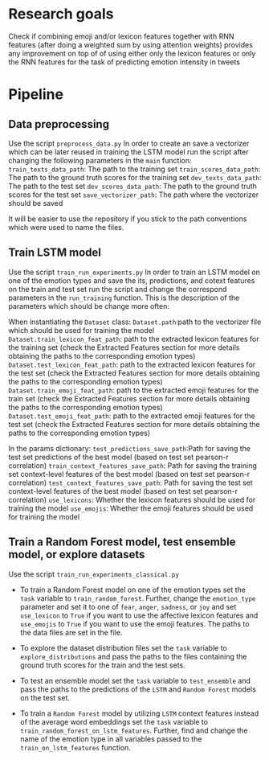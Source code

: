 # Research goals
Check if combining emoji and/or lexicon features together with RNN features (after doing a weighted sum by using attention weights) 
provides any improvement on top of of using either only the lexicon features or only the RNN features for the task of 
predicting emotion intensity in tweets

# Pipeline
## Data preprocessing
Use the script `preprocess_data.py` 
In order to create an save a vectorizer which can be later reused in training the LSTM model run the script after changing the following parameters in the `main` function:
`train_texts_data_path`: The path to the training set
`train_scores_data_path`: The path to the ground truth scores for the training set
`dev_texts_data_path`: The path to the test set
`dev_scores_data_path`: The path to the ground truth scores for the test set
`save_vectorizer_path`: The path where the vectorizer should be saved

It will be easier to use the repository if you stick to the path conventions which were used to name the files.

## Train LSTM model
Use the script `train_run_experiments.py`
In order to train an LSTM model on one of the emotion types and save the its, predictions, and cotext features on the train and test set run the script
and change the correspond parameters in the `run_training` function. This is the description of the parameters which should be change more often:

When instantiating the `Dataset` class:
`Dataset.path`:path to the vectorizer file which should be used for training the model
`Dataset.train_lexicon_feat_path`: path to the extracted lexicon features for the training set (check the Extracted Features section for more details obtaining the paths to the corresponding emotion types)
`Dataset.test_lexicon_feat_path`: path to the extracted lexicon features for the test set (check the Extracted Features section for more details obtaining the paths to the corresponding emotion types)
`Dataset.train_emoji_feat_path`: path to the extracted emoji features for the train set (check the Extracted Features section for more details obtaining the paths to the corresponding emotion types)
`Dataset.test_emoji_feat_path`: path to the extracted emoji features for the test set (check the Extracted Features section for more details obtaining the paths to the corresponding emotion types)

In the params dictionary:
`test_predictions_save_path`:Path for saving the test set predictions of the best model (based on test set pearson-r correlation)
`train_context_features_save_path`: Path for saving the training set context-level features of the best model (based on test set pearson-r correlation) 
`test_context_features_save_path`: Path for saving the test set context-level features of the best model (based on test set pearson-r correlation) 
`use_lexicons`: Whether the lexicon features should be used for training the model
`use_emojis`: Whether the emoji features should be used for training the model

## Train a Random Forest model, test ensemble model, or explore datasets
Use the script `train_run_experiments_classical.py`
* To train a Random Forest model on one of the emotion types set the `task` variable to `train_random_forest`. Further, change the `emotion_type` parameter and set it to one of `fear`, `anger`, `sadness`, or `joy` and set `use_lexicon` to `True` if you want to use the affective lexicon features and 
`use_emojis` to `True` if you want to use the emoji features. The paths to the data files are set in the file. 

* To explore the dataset distribution files set the `task` variable to `explore_distributions` and pass the paths to the files containing the 
ground truth scores for the train and the test sets. 

* To test an ensemble model set the `task` variable to `test_ensemble` and pass the paths to the predictions of the `LSTM` and `Random Forest` models on the test set.

* To train a `Random Forest` model by utilizing `LSTM` context features instead of the average word embeddings set the `task` variable to `train_random_forest_on_lstm_features`. Further, find and change the name of the emotion type in all variables passed to the `train_on_lstm_features` function.
